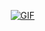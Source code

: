 
<p align="right">
  <a href="https://euphorizer.github.io/angelsegg/">
    <img src="https://i.imgur.com/knqa5HT.gif" alt="GIF">
  </a>
</p>
